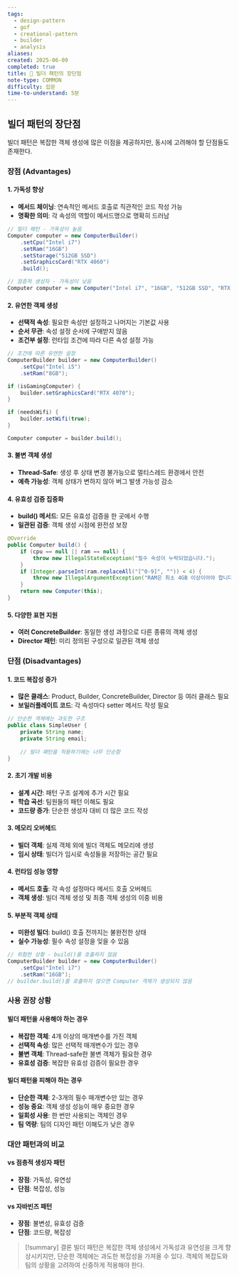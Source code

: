 ```yaml
---
tags:
  - design-pattern
  - gof
  - creational-pattern
  - builder
  - analysis
aliases: 
created: 2025-06-09
completed: true
title: 📝 빌더 패턴의 장단점
note-type: COMMON
difficulty: 입문
time-to-understand: 5분
---
```


## 빌더 패턴의 장단점

빌더 패턴은 복잡한 객체 생성에 많은 이점을 제공하지만, 동시에 고려해야 할 단점들도 존재한다.

### 장점 (Advantages)

#### 1. 가독성 향상
- **메서드 체이닝**: 연속적인 메서드 호출로 직관적인 코드 작성 가능
- **명확한 의미**: 각 속성의 역할이 메서드명으로 명확히 드러남

```java
// 빌더 패턴 - 가독성이 높음
Computer computer = new ComputerBuilder()
    .setCpu("Intel i7")
    .setRam("16GB")
    .setStorage("512GB SSD")
    .setGraphicsCard("RTX 4060")
    .build();

// 점층적 생성자 - 가독성이 낮음
Computer computer = new Computer("Intel i7", "16GB", "512GB SSD", "RTX 4060");
```

#### 2. 유연한 객체 생성
- **선택적 속성**: 필요한 속성만 설정하고 나머지는 기본값 사용
- **순서 무관**: 속성 설정 순서에 구애받지 않음
- **조건부 설정**: 런타임 조건에 따라 다른 속성 설정 가능

```java
// 조건에 따른 유연한 설정
ComputerBuilder builder = new ComputerBuilder()
    .setCpu("Intel i5")
    .setRam("8GB");

if (isGamingComputer) {
    builder.setGraphicsCard("RTX 4070");
}

if (needsWifi) {
    builder.setWifi(true);
}

Computer computer = builder.build();
```

#### 3. 불변 객체 생성
- **Thread-Safe**: 생성 후 상태 변경 불가능으로 멀티스레드 환경에서 안전
- **예측 가능성**: 객체 상태가 변하지 않아 버그 발생 가능성 감소

#### 4. 유효성 검증 집중화
- **build() 메서드**: 모든 유효성 검증을 한 곳에서 수행
- **일관된 검증**: 객체 생성 시점에 완전성 보장

```java
@Override
public Computer build() {
    if (cpu == null || ram == null) {
        throw new IllegalStateException("필수 속성이 누락되었습니다.");
    }
    if (Integer.parseInt(ram.replaceAll("[^0-9]", "")) < 4) {
        throw new IllegalArgumentException("RAM은 최소 4GB 이상이어야 합니다.");
    }
    return new Computer(this);
}
```

#### 5. 다양한 표현 지원
- **여러 ConcreteBuilder**: 동일한 생성 과정으로 다른 종류의 객체 생성
- **Director 패턴**: 미리 정의된 구성으로 일관된 객체 생성

### 단점 (Disadvantages)

#### 1. 코드 복잡성 증가
- **많은 클래스**: Product, Builder, ConcreteBuilder, Director 등 여러 클래스 필요
- **보일러플레이트 코드**: 각 속성마다 setter 메서드 작성 필요

```java
// 단순한 객체에는 과도한 구조
public class SimpleUser {
    private String name;
    private String email;
    
    // 빌더 패턴을 적용하기에는 너무 단순함
}
```

#### 2. 초기 개발 비용
- **설계 시간**: 패턴 구조 설계에 추가 시간 필요
- **학습 곡선**: 팀원들의 패턴 이해도 필요
- **코드량 증가**: 단순한 생성자 대비 더 많은 코드 작성

#### 3. 메모리 오버헤드
- **빌더 객체**: 실제 객체 외에 빌더 객체도 메모리에 생성
- **임시 상태**: 빌더가 임시로 속성들을 저장하는 공간 필요

#### 4. 런타임 성능 영향
- **메서드 호출**: 각 속성 설정마다 메서드 호출 오버헤드
- **객체 생성**: 빌더 객체 생성 및 최종 객체 생성의 이중 비용

#### 5. 부분적 객체 상태
- **미완성 빌더**: build() 호출 전까지는 불완전한 상태
- **실수 가능성**: 필수 속성 설정을 잊을 수 있음

```java
// 위험한 상황 - build()를 호출하지 않음
ComputerBuilder builder = new ComputerBuilder()
    .setCpu("Intel i7")
    .setRam("16GB");
// builder.build()를 호출하지 않으면 Computer 객체가 생성되지 않음
```

### 사용 권장 상황

#### 빌더 패턴을 사용해야 하는 경우
- **복잡한 객체**: 4개 이상의 매개변수를 가진 객체
- **선택적 속성**: 많은 선택적 매개변수가 있는 경우
- **불변 객체**: Thread-safe한 불변 객체가 필요한 경우
- **유효성 검증**: 복잡한 유효성 검증이 필요한 경우

#### 빌더 패턴을 피해야 하는 경우
- **단순한 객체**: 2-3개의 필수 매개변수만 있는 경우
- **성능 중요**: 객체 생성 성능이 매우 중요한 경우
- **일회성 사용**: 한 번만 사용되는 객체인 경우
- **팀 역량**: 팀의 디자인 패턴 이해도가 낮은 경우

### 대안 패턴과의 비교

#### vs 점층적 생성자 패턴
- **장점**: 가독성, 유연성
- **단점**: 복잡성, 성능

#### vs 자바빈즈 패턴
- **장점**: 불변성, 유효성 검증
- **단점**: 코드량, 복잡성

>[!summary] 결론
>빌더 패턴은 복잡한 객체 생성에서 가독성과 유연성을 크게 향상시키지만, 단순한 객체에는 과도한 복잡성을 가져올 수 있다. 객체의 복잡도와 팀의 상황을 고려하여 신중하게 적용해야 한다. 